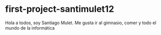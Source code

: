 # first-project-santimulet12
Hola a todos, soy Santiago Mulet. Me gusta ir al gimnasio, comer y todo el mundo de la informática

